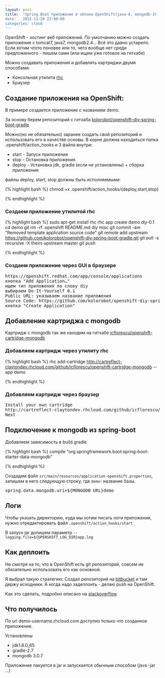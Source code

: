 ```yaml
---
layout: post
title:  "Spring Boot приложение в облаке OpenShift(java-8, mongodb-3)
date:   2015-11-20 22:00:00
categories: cloud
---
```


OpenShift - хостинг веб приложений. 
По умолчанию можно создать приложение с tomcat7, java7, mongodb2.4... Всё это давно устарело.
Если хотим чтото поновее или то, чего вообще нет среди предложенного - пишем сами (или ищем уже готовое на гитхабе)

Можно создавать приложения и добавлять картриджи двумя способами:

- Консольная утилита [rhc](https://developers.openshift.com/en/managing-client-tools.html)
- Браузер

## Создание приложения на OpenShift:

В примере создается приложение с названием demo.

За основу берем репозиторий с гитхаба 
[kolorobot/openshift-diy-spring-boot-gradle](https://github.com/kolorobot/openshift-diy-spring-boot-gradle)

Можно(но не обязательно) заранее создать свой репозиторий и использовать его в качестве основы. 
В корне должна находиться папка .openshift/action_hooks и 3 файла внутри:

 - start - Запуск приложения
 - stop - Остановка приложения
 - deploy - Установка jdk, gradle (если не установлены) + сборка приложения
 
файлы deploy, start, stop должны быть исполняемыми:

{% highlight bash %}
chmod +x .openshift/action_hooks/{deploy,start,stop}

{% endhighlight %}

### Создаем приложение утилитой rhc

{% highlight bash %}
sudo apt-get install rhc
rhc app create demo diy-0.1
cd demo
git rm -rf .openshift README.md diy misc
git commit -am "Removed template application source code"
git remote add upstream https://github.com/kolorobot/openshift-diy-spring-boot-gradle.git
git pull -s recursive -X theirs upstream master
git push

{% endhighlight %}

### Создаем приложение через GUI в браузере

<pre>
https://openshift.redhat.com/app/console/applications
кнопка "Add Application…"
ищем тип приложения по слову diy
выбираем Do-It-Yourself 0.1
Public URL: указываем название приложения
Source Code: https://github.com/kolorobot/openshift-diy-spring-boot-gradle.git
кнопка "Create Application"
</pre>

## Добавление картриджа с mongodb

Картридж с mongodb так же находим на гитхабе [icflorescu/openshift-cartridge-mongodb](https://github.com/icflorescu/openshift-cartridge-mongodb)

### Добавляем картридж через утилиту rhc

{% highlight bash %}
rhc add-cartridge http://cartreflect-claytondev.rhcloud.com/github/icflorescu/openshift-cartridge-mongodb --app demo

{% endhighlight %}

### Добавляем картридж через браузер

<pre>
Install your own cartridge
http://cartreflect-claytondev.rhcloud.com/github/icflorescu/openshift-cartridge-mongodb
Next
</pre>

## Подключение к mongodb из spring-boot

Добавляем зависимость в build.gradle

{% highlight bash %}
compile "org.springframework.boot:spring-boot-starter-data-mongodb"
    
{% endhighlight %}

Создадим файл `src/main/resources/application-openshift.properties`,
запишем в него следующую строку, где `demo`- название базы.

<pre>
spring.data.mongodb.uri=${MONGODB_URL}demo
</pre>

## Логи

Чтобы указать директорию, куда мы хотим писать логи приложения, 
нужно отредактировать файл `.openshift/action_hooks/start`

В запуск jar допишем параметр `--logging.file=${OPENSHIFT_LOG_DIR}app.log`

## Как деплоить

Не смотря на то, что в OpenShift есть git репозиторий, совсем не обязательно использовать его как основной.
 
Я выбрал такую стратегию: 
Создал репозиторий на [bitbucket](https://bitbucket.org/) и там держу исходники.
А когда надо задеплоить - делаю push на OpenShift.

Как это сделать, подробно описано на [stackoverflow](http://stackoverflow.com/a/12669112)

## Что получилось

По url demo-username.rhcloud.com доступно только что созданное приложение.
 
Установлены

- jdk1.8.0_65
- gradle-2.7
- mongodb 3.0.7

Приложение пакуется в jar и запускается обычным способом (java -jar ...)


